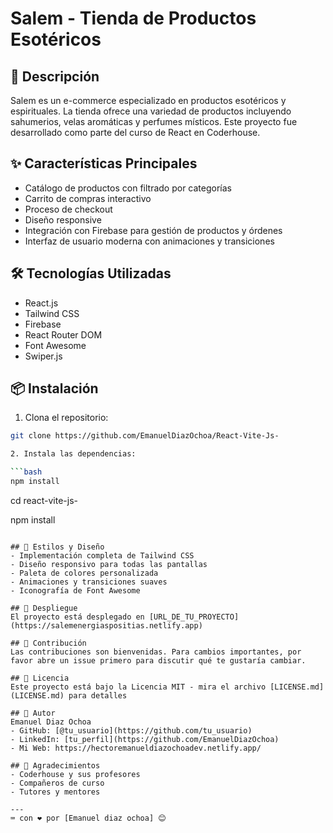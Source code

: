 # Salem - Tienda de Productos Esotéricos

## 📝 Descripción
Salem es un e-commerce especializado en productos esotéricos y espirituales. La tienda ofrece una variedad de productos incluyendo sahumerios, velas aromáticas y perfumes místicos. Este proyecto fue desarrollado como parte del curso de React en Coderhouse.

## ✨ Características Principales
- Catálogo de productos con filtrado por categorías
- Carrito de compras interactivo
- Proceso de checkout
- Diseño responsive
- Integración con Firebase para gestión de productos y órdenes
- Interfaz de usuario moderna con animaciones y transiciones

## 🛠️ Tecnologías Utilizadas
- React.js
- Tailwind CSS
- Firebase
- React Router DOM
- Font Awesome
- Swiper.js

## 📦 Instalación

1. Clona el repositorio:

```bash
git clone https://github.com/EmanuelDiazOchoa/React-Vite-Js-

2. Instala las dependencias:

```bash
npm install
```
cd react-vite-js-

npm install 
```

## 🎨 Estilos y Diseño
- Implementación completa de Tailwind CSS
- Diseño responsivo para todas las pantallas
- Paleta de colores personalizada
- Animaciones y transiciones suaves
- Iconografía de Font Awesome

## 🚀 Despliegue
El proyecto está desplegado en [URL_DE_TU_PROYECTO](https://salemenergiaspositias.netlify.app)

## 🤝 Contribución
Las contribuciones son bienvenidas. Para cambios importantes, por favor abre un issue primero para discutir qué te gustaría cambiar.

## 📄 Licencia
Este proyecto está bajo la Licencia MIT - mira el archivo [LICENSE.md](LICENSE.md) para detalles

## 👤 Autor
Emanuel Diaz Ochoa
- GitHub: [@tu_usuario](https://github.com/tu_usuario)
- LinkedIn: [tu_perfil](https://github.com/EmanuelDiazOchoa)
- Mi Web: https://hectoremanueldiazochoadev.netlify.app/

## 🙏 Agradecimientos
- Coderhouse y sus profesores
- Compañeros de curso
- Tutores y mentores

---
⌨️ con ❤️ por [Emanuel diaz ochoa] 😊